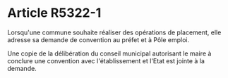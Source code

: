 # Article R5322-1

Lorsqu'une commune souhaite réaliser des opérations de placement, elle adresse sa demande de convention au préfet et à Pôle emploi. 

Une copie de la délibération du conseil municipal autorisant le maire à conclure une convention avec l'établissement et l'Etat est jointe à la demande.